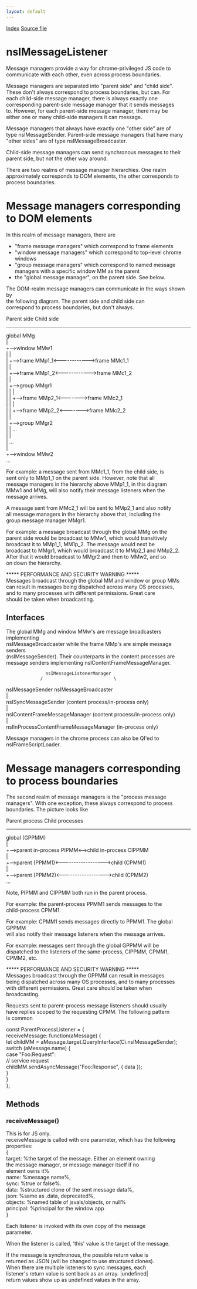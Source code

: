 ```yaml
---
layout: default
---
```

<div id='links'><a href="../index.html">Index</a>
<a href="http://dxr.mozilla.org/mozilla-central/source/dom/base/nsIMessageManager.idl">Source file</a>
</div>

# nsIMessageListener #
  
Message managers provide a way for chrome-privileged JS code to  
communicate with each other, even across process boundaries.  
  
Message managers are separated into "parent side" and "child side".  
These don't always correspond to process boundaries, but can.  For  
each child-side message manager, there is always exactly one  
corresponding parent-side message manager that it sends messages  
to.  However, for each parent-side message manager, there may be  
either one or many child-side managers it can message.  
  
Message managers that always have exactly one "other side" are of  
type nsIMessageSender.  Parent-side message managers that have many  
"other sides" are of type nsIMessageBroadcaster.  
  
Child-side message managers can send synchronous messages to their  
parent side, but not the other way around.  
  
There are two realms of message manager hierarchies.  One realm  
approximately corresponds to DOM elements, the other corresponds to  
process boundaries.  
  
Message managers corresponding to DOM elements  
==============================================  
  
In this realm of message managers, there are  
 - "frame message managers" which correspond to frame elements  
 - "window message managers" which correspond to top-level chrome  
   windows  
 - "group message managers" which correspond to named message  
   managers with a specific window MM as the parent  
 - the "global message manager", on the parent side.  See below.  
  
The DOM-realm message managers can communicate in the ways shown by  
the following diagram.  The parent side and child side can  
correspond to process boundaries, but don't always.  
  
 Parent side                         Child side  
-------------                       ------------  
 global MMg  
  |  
  +-->window MMw1  
  |    |  
  |    +-->frame MMp1_1<------------>frame MMc1_1  
  |    |  
  |    +-->frame MMp1_2<------------>frame MMc1_2  
  |    |  
  |    +-->group MMgr1  
  |    |    |  
  |    |    +-->frame MMp2_1<------->frame MMc2_1  
  |    |    |  
  |    |    +-->frame MMp2_2<------->frame MMc2_2  
  |    |  
  |    +-->group MMgr2  
  |    |    ...  
  |    |  
  |    ...  
  |  
  +-->window MMw2  
  ...  
  
For example: a message sent from MMc1_1, from the child side, is  
sent only to MMp1_1 on the parent side.  However, note that all  
message managers in the hierarchy above MMp1_1, in this diagram  
MMw1 and MMg, will also notify their message listeners when the  
message arrives.  
  
A message sent from MMc2_1 will be sent to MMp2_1 and also notify  
all message managers in the hierarchy above that, including the  
group message manager MMgr1.  
  
For example: a message broadcast through the global MMg on the  
parent side would be broadcast to MMw1, which would transitively  
broadcast it to MMp1_1, MM1p_2.  The message would next be  
broadcast to MMgr1, which would broadcast it to MMp2_1 and MMp2_2.  
After that it would broadcast to MMgr2 and then to MMw2, and so  
on down the hierarchy.  
  
  ***** PERFORMANCE AND SECURITY WARNING *****  
Messages broadcast through the global MM and window or group MMs  
can result in messages being dispatched across many OS processes,  
and to many processes with different permissions.  Great care  
should be taken when broadcasting.  
  
Interfaces  
----------  
  
The global MMg and window MMw's are message broadcasters implementing  
nsIMessageBroadcaster while the frame MMp's are simple message senders  
(nsIMessageSender). Their counterparts in the content processes are  
message senders implementing nsIContentFrameMessageManager.  
  
                   nsIMessageListenerManager  
                 /                           \  
nsIMessageSender                               nsIMessageBroadcaster  
      |  
nsISyncMessageSender (content process/in-process only)  
      |  
nsIContentFrameMessageManager (content process/in-process only)  
      |  
nsIInProcessContentFrameMessageManager (in-process only)  
  
  
Message managers in the chrome process can also be QI'ed to nsIFrameScriptLoader.  
  
  
Message managers corresponding to process boundaries  
====================================================  
  
The second realm of message managers is the "process message  
managers".  With one exception, these always correspond to process  
boundaries.  The picture looks like  
  
 Parent process                      Child processes  
----------------                    -----------------  
 global (GPPMM)  
  |  
  +-->parent in-process PIPMM<-->child in-process CIPPMM  
  |  
  +-->parent (PPMM1)<------------------>child (CPMM1)  
  |  
  +-->parent (PPMM2)<------------------>child (CPMM2)  
  ...  
  
Note, PIPMM and CIPPMM both run in the parent process.  
  
For example: the parent-process PPMM1 sends messages to the  
child-process CPMM1.  
  
For example: CPMM1 sends messages directly to PPMM1. The global GPPMM  
will also notify their message listeners when the message arrives.  
  
For example: messages sent through the global GPPMM will be  
dispatched to the listeners of the same-process, CIPPMM, CPMM1,  
CPMM2, etc.  
  
  ***** PERFORMANCE AND SECURITY WARNING *****  
Messages broadcast through the GPPMM can result in messages  
being dispatched across many OS processes, and to many processes  
with different permissions.  Great care should be taken when  
broadcasting.  
  
Requests sent to parent-process message listeners should usually  
have replies scoped to the requesting CPMM.  The following pattern  
is common  
  
 const ParentProcessListener = {  
   receiveMessage: function(aMessage) {  
     let childMM = aMessage.target.QueryInterface(Ci.nsIMessageSender);  
     switch (aMessage.name) {  
     case "Foo:Request":  
       // service request  
       childMM.sendAsyncMessage("Foo:Response", { data });  
     }  
   }  
 };  
  

## Methods ##

### receiveMessage() ###
  
This is for JS only.  
receiveMessage is called with one parameter, which has the following  
properties:  
  {  
    target:    %the target of the message. Either an element owning  
                the message manager, or message manager itself if no  
                element owns it%  
    name:      %message name%,  
    sync:      %true or false%.  
    data:      %structured clone of the sent message data%,  
    json:      %same as .data, deprecated%,  
    objects:   %named table of jsvals/objects, or null%  
    principal: %principal for the window app  
  }  
  
Each listener is invoked with its own copy of the message  
parameter.  
  
When the listener is called, 'this' value is the target of the message.  
  
If the message is synchronous, the possible return value is  
returned as JSON (will be changed to use structured clones).  
When there are multiple listeners to sync messages, each  
listener's return value is sent back as an array.  |undefined|  
return values show up as undefined values in the array.  
  
